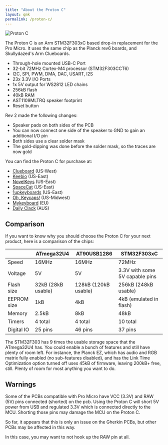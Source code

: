 ```yaml
---
title: "About the Proton C"
layout: qmk
permalink: /proton-c/
---
```


<img src="https://i.imgur.com/GdsN1Rd.jpg" alt="Proton C" />

The Proton C is an Arm STM32F303xC based drop-in replacement for the Pro Micro. It uses the same chip as the Planck rev6 boards, and Skullydazed's Arm Clueboards.

* Through-hole mounted USB-C Port
* 32-bit 72MHz Cortex-M4 processor (STM32F303CCT6)
* I2C, SPI, PWM, DMA, DAC, USART, I2S
* 23x 3.3V I/O Ports
* 1x 5V output for WS2812 LED chains
* 256kB flash
* 40kB RAM
* AST1109MLTRQ speaker footprint
* Reset button

Rev 2 made the following changes:

* Speaker pads on both sides of the PCB
* You can now connect one side of the speaker to GND to gain an additional I/O pin
* Both sides use a clear solder mask
* The gold-dipping was done before the solder mask, so the traces are now gold

You can find the Proton C for purchase at:

* [Clueboard](https://clueboard.co/parts/qmk-proton-c) (US-West)
* [Keebio](https://keeb.io/products/qmk-proton-c) (US-East)
* [NovelKeys](https://novelkeys.xyz/products/qmk-proton-c) (US-East)
* [SpaceCat](https://spacecat.design/products/proton-c-by-qmk) (US-East)
* [1upkeyboards](https://www.1upkeyboards.com/shop/controllers/qmk-proton-c/) (US-East)
* [Oh, Keycaps!](https://ohkeycaps.com/products/proton-c) (US-Midwest)
* [Mykeyboard](https://mykeyboard.eu/catalogue/qmk-proton-c-rev-2_1246/) (EU)
* [Daily Clack](https://dailyclack.com/products/qmk-proton-c) (AUS)

## Comparison

If you want to know why you should choose the Proton C for your next product, here is a comparison of the chips:

&nbsp;     |ATmega32U4        |AT90USB1286         |STM32F303xC                   |
-----------|------------------|--------------------|------------------------------|
Speed      |16MHz             |16MHz               |72MHz                         |
Voltage    |5V                |5V                  |3.3V with some 5V capable pins|
Flash size |32kB (28kB usable)|128kB (120kB usable)|256kB (248kB usable)          |
EEPROM size|1kB               |4kB                 |4kB (emulated in flash)       |
Memory     |2.5kB             |8kB                 |48kB                          |
Timers     |4 total           |4 total             |10 total                      |
Digital IO |25 pins           |46 pins             |37 pins                       |

The STM32F303 has 9 times the usable storage space that the ATmega32U4 has. You could enable a bunch of features and still have plenty of room  left. For instance, the Planck EZ, which has audio and RGB matrix fully enabled (no sub-features disabled), and has the Link Time Optimization option turned off uses 45kB of firmware, leaving 200kB+ free, still. Plenty of room for most anything you want to do.

## Warnings

Some of the PCBs compatible with Pro Micro have VCC (3.3V) and RAW (5V) pins connected (shorted) on the pcb. Using the Proton C will short 5V power from USB and regulated 3.3V which is connected directly to the MCU. Shorting those pins may damage the MCU on the Proton C.

So far, it appears that this is only an issue on the Gherkin PCBs, but other PCBs may be affected in this way.

In this case, you may want to not hook up the RAW pin at all.
